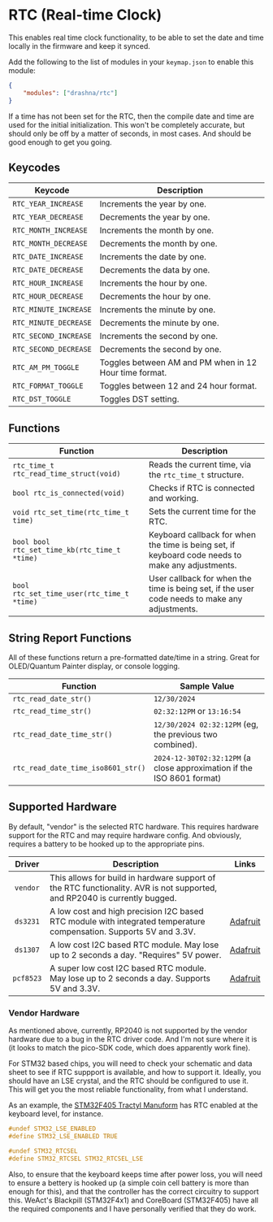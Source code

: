 # RTC (Real-time Clock)

This enables real time clock functionality, to be able to set the date and time locally in the firmware and keep it synced.

Add the following to the list of modules in your `keymap.json` to enable this module:

```json
{
    "modules": ["drashna/rtc"]
}
```

If a time has not been set for the RTC, then the compile date and time are used for the initial initialization.  This won't be completely accurate, but should only be off by a matter of seconds, in most cases.  And should be good enough to get you going.

## Keycodes

| Keycode               | Description                                            |
|-----------------------|--------------------------------------------------------|
| `RTC_YEAR_INCREASE`   | Increments the year by one.                            |
| `RTC_YEAR_DECREASE`   | Decrements the year by one.                            |
| `RTC_MONTH_INCREASE`  | Increments the month by one.                           |
| `RTC_MONTH_DECREASE`  | Decrements the month by one.                           |
| `RTC_DATE_INCREASE`   | Increments the date by one.                            |
| `RTC_DATE_DECREASE`   | Decrements the data by one.                            |
| `RTC_HOUR_INCREASE`   | Increments the hour by one.                            |
| `RTC_HOUR_DECREASE`   | Decrements the hour by one.                            |
| `RTC_MINUTE_INCREASE` | Increments the minute by one.                          |
| `RTC_MINUTE_DECREASE` | Decrements the minute by one.                          |
| `RTC_SECOND_INCREASE` | Increments the second by one.                          |
| `RTC_SECOND_DECREASE` | Decrements the second by one.                          |
| `RTC_AM_PM_TOGGLE`    | Toggles between AM and PM when in 12 Hour time format. |
| `RTC_FORMAT_TOGGLE`   | Toggles between 12 and 24 hour format.                 |
| `RTC_DST_TOGGLE`      | Toggles DST setting.                                   |

## Functions

| Function                                      | Description                                                                                       |
|-----------------------------------------------|---------------------------------------------------------------------------------------------------|
| `rtc_time_t rtc_read_time_struct(void)`       | Reads the current time, via the `rtc_time_t` structure.                                           |
| `bool rtc_is_connected(void)`                 | Checks if RTC is connected and working.                                                           |
| `void rtc_set_time(rtc_time_t time)`          | Sets the current time for the RTC.                                                                |
| `bool bool rtc_set_time_kb(rtc_time_t *time)` | Keyboard callback for when the time is being set, if keyboard code needs to make any adjustments. |
| `bool rtc_set_time_user(rtc_time_t *time)`    | User callback for when the time is being set, if the user code needs to make any adjustments.     |

## String Report Functions

All of these functions return a pre-formatted date/time in a string. Great for OLED/Quantum Painter display, or console logging.

| Function                           | Sample Value                                                           |
|------------------------------------|------------------------------------------------------------------------|
| `rtc_read_date_str()`              | `12/30/2024`                                                           |
| `rtc_read_time_str()`              | `02:32:12PM` or `13:16:54`                                             |
| `rtc_read_date_time_str()`         | `12/30/2024 02:32:12PM` (eg, the previous two combined).               |
| `rtc_read_date_time_iso8601_str()` | `2024-12-30T02:32:12PM` (a close approximation if the ISO 8601 format) |

## Supported Hardware

By default, "vendor" is the selected RTC hardware.  This requires hardware support for the RTC and may require hardware config.  And obviously, requires a battery to be hooked up to the appropriate pins.

| Driver    | Description                                                                                                               | Links |
|:---------:|---------------------------------------------------------------------------------------------------------------------------|-------|
| `vendor`  | This allows for build in hardware support of the RTC functionality. AVR is not supported, and RP2040 is currently bugged. |       |
| `ds3231`  | A low cost and high precision I2C based RTC module with integrated temperature compensation. Supports 5V and 3.3V.        | [Adafruit](https://www.adafruit.com/product/5188) |
| `ds1307`  | A low cost I2C based RTC module.  May lose up to 2 seconds a day. "Requires" 5V power.                                    | [Adafruit](https://www.adafruit.com/product/3296)  |
| `pcf8523` | A super low cost I2C based RTC module.  May lose up to 2 seconds a day.  Supports 5V and 3.3V.                            | [Adafruit](https://www.adafruit.com/product/5189) |

### Vendor Hardware

As mentioned above, currently, RP2040 is not supported by the vendor hardware due to a bug in the RTC driver code.  And I'm not sure where it is (it looks to match the pico-SDK code, which does apparently work fine).

For STM32 based chips, you will need to check your schematic and data sheet to see if RTC suppport is available, and how to support it.  Ideally, you should have an LSE crystal, and the RTC should be configured to use it.  This will get you the most reliable functionality, from what I understand.

As an example, the [STM32F405 Tractyl Manuform](https://github.com/qmk/qmk_firmware/blob/e3c613c79c2211163abb914c8725cb495942fbb9/keyboards/handwired/tractyl_manuform/5x6_right/f405/mcuconf.h#L21-L28) has RTC enabled at the keyboard level, for instance.

```c
#undef STM32_LSE_ENABLED
#define STM32_LSE_ENABLED TRUE

#undef STM32_RTCSEL
#define STM32_RTCSEL STM32_RTCSEL_LSE
```

Also, to ensure that the keyboard keeps time after power loss, you will need to ensure a bettery is hooked up (a simple coin cell battery is more than enough for this), and that the controller has the correct circuitry to support this.  WeAct's Blackpill (STM32F4x1) and CoreBoard (STM32F405) have all the required components and I have personally verified that they do work.
